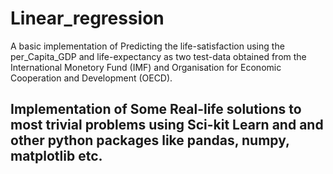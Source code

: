 # Linear_regression
A basic implementation of Predicting the life-satisfaction using the per_Capita_GDP and life-expectancy as two test-data obtained from the International Monetory Fund (IMF) and Organisation for Economic Cooperation and Development (OECD).

## Implementation of Some Real-life solutions to most trivial problems using Sci-kit Learn and and other python packages like pandas, numpy, matplotlib etc.
